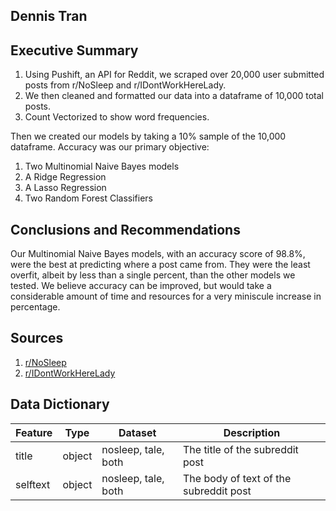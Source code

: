 ## Dennis Tran

## Executive Summary

1. Using Pushift, an API for Reddit, we scraped over 20,000 user submitted posts from r/NoSleep and r/IDontWorkHereLady.
2. We then cleaned and formatted our data into a dataframe of 10,000 total posts.
3. Count Vectorized to show word frequencies.

Then we created our models by taking a 10% sample of the 10,000 dataframe. Accuracy was our primary objective:
1. Two Multinomial Naive Bayes models
2. A Ridge Regression
3. A Lasso Regression
4. Two Random Forest Classifiers


## Conclusions and Recommendations

Our Multinomial Naive Bayes models, with an accuracy score of 98.8%, were the best at predicting where a post came from. They were the least overfit, albeit by less than a single percent, than the other models we tested. We believe accuracy can be improved, but would take a considerable amount of time and resources for a very miniscule increase in percentage. 


## Sources

1. [r/NoSleep](https://www.reddit.com/r/nosleep/)
2. [r/IDontWorkHereLady](https://www.reddit.com/r/IDontWorkHereLady/)


## Data Dictionary

|Feature|Type|Dataset|Description|
|---|---|---|---|
|title|object|nosleep, tale, both|The title of the subreddit post| 
|selftext|object|nosleep, tale, both|The body of text of the subreddit post| 
